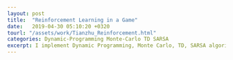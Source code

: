 ```yaml
---
layout: post
title:  "Reinforcement Learning in a Game"
date:   2019-04-30 05:10:20 +0320
tourl: "/assets/work/Tianzhu_Reinforcement.html"
categories: Dynamic-Programming Monte-Carlo TD SARSA
excerpt: I implement Dynamic Programming, Monte Carlo, TD, SARSA algorithms to play a game for me hereby. This might be hard to read, but the mechanisms are just so impressive. A new version of that is here:<br><a href="/assets/work/Tianzhu_Reinforcement 2.0.html">Advance Method</a> <br> <img src="/assets/img/game.jpg" height="200" width="350">
---
```


[jekyll-docs]: https://jekyllrb.com/docs/home
[jekyll-gh]:   https://github.com/jekyll/jekyll
[jekyll-talk]: https://talk.jekyllrb.com/